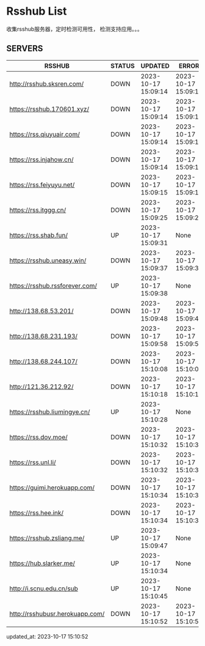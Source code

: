 # Rsshub List

收集rsshub服务器，定时检测可用性， 检测支持应用。。。


## SERVERS

|  RSSHUB   | STATUS  | UPDATED  | ERROR  | TWITTER |  
|  ----  | ----  | ----  | ----  | ---- |  
| http://rsshub.sksren.com/ | DOWN | 2023-10-17 15:09:14 | 2023-10-17 15:09:14 |  
| https://rsshub.170601.xyz/ | DOWN | 2023-10-17 15:09:14 | 2023-10-17 15:09:14 |  
| https://rss.qiuyuair.com/ | DOWN | 2023-10-17 15:09:14 | 2023-10-17 15:09:14 |  
| https://rss.injahow.cn/ | DOWN | 2023-10-17 15:09:14 | 2023-10-17 15:09:14 |  
| https://rss.feiyuyu.net/ | DOWN | 2023-10-17 15:09:15 | 2023-10-17 15:09:15 |  
| https://rss.itggg.cn/ | DOWN | 2023-10-17 15:09:25 | 2023-10-17 15:09:25 |  
| https://rss.shab.fun/ | UP | 2023-10-17 15:09:31 | None ||  
| https://rsshub.uneasy.win/ | DOWN | 2023-10-17 15:09:37 | 2023-10-17 15:09:37 |  
| https://rsshub.rssforever.com/ | UP | 2023-10-17 15:09:38 | None ||  
| http://138.68.53.201/ | DOWN | 2023-10-17 15:09:48 | 2023-10-17 15:09:48 |  
| http://138.68.231.193/ | DOWN | 2023-10-17 15:09:58 | 2023-10-17 15:09:58 |  
| http://138.68.244.107/ | DOWN | 2023-10-17 15:10:08 | 2023-10-17 15:10:08 |  
| http://121.36.212.92/ | DOWN | 2023-10-17 15:10:18 | 2023-10-17 15:10:18 |  
| https://rsshub.liumingye.cn/ | UP | 2023-10-17 15:10:28 | None ||  
| https://rss.dov.moe/ | DOWN | 2023-10-17 15:10:32 | 2023-10-17 15:10:32 |  
| https://rss.unl.li/ | DOWN | 2023-10-17 15:10:32 | 2023-10-17 15:10:32 |  
| https://guimi.herokuapp.com/ | DOWN | 2023-10-17 15:10:34 | 2023-10-17 15:10:34 |  
| https://rss.hee.ink/ | DOWN | 2023-10-17 15:10:34 | 2023-10-17 15:10:34 |  
| https://rsshub.zsliang.me/ | UP | 2023-10-17 15:09:47 | None |OK|  
| https://hub.slarker.me/ | UP | 2023-10-17 15:10:34 | None ||  
| http://i.scnu.edu.cn/sub | UP | 2023-10-17 15:10:45 | None ||  
| http://rsshubusr.herokuapp.com/ | DOWN | 2023-10-17 15:10:52 | 2023-10-17 15:10:52 |  
  

updated_at: 2023-10-17 15:10:52  
